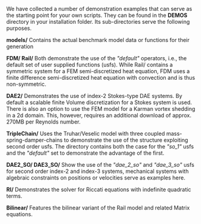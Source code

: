 We have collected a number of demonstration examples that can serve as
the starting point for your own scripts. They can be found in the
**DEMOS** directory in your installation folder. Its sub-directories serve the
following purposes.

**models/**
  Contains the actual benchmark model data or functions for their generation

**FDM/ Rail/**
  Both demonstrate the use of the *"default"* operators, i.e.,
  the default set of user supplied functions (usfs). While Rail/ contains a
  symmetric system for a FEM semi-discretized heat equation, FDM uses
  a finite difference semi-discretized heat equation with convection
  and is thus non-symmetric.

**DAE2/**
  Demonstrates the use of index-2 Stokes-type DAE systems. By
  default a scalable finite Volume discretization for a Stokes system
  is used. There is also an option to use the FEM model for a Karman
  vortex shedding in a 2d domain. This, however, requires an
  additional download of approx. 270MB per Reynolds number.

**TripleChain/**
  Uses the Truhar/Veselic model with three coupled
  mass-spring-damper-chains to demonstrate the use of the structure
  exploiting second order usfs. The directory contains both the case
  for the *"so_1"* usfs and the *"default"* set to demonstrate the
  advantage of the first.

**DAE2_SO/ DAE3_SO/**
  Show the use of the *"dae_2_so"* and *"dae_3_so"* usfs for
  second order index-2 and index-3 systems, mechanical systems with
  algebraic constraints on positions or velocities serve as examples here.

**RI/**
  Demonstrates the solver for Riccati equations with indefinite quadratic terms.

**Bilinear/**
  Features the bilinear variant of the Rail model and related Matrix equations.
